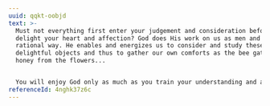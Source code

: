 ```yaml
---
uuid: qqkt-oobjd
text: >-
  Must not everything first enter your judgement and consideration before it can
  delight your heart and affection? God does His work on us as men and in a
  rational way. He enables and energizes us to consider and study these
  delightful objects and thus to gather our own comforts as the bee gathers
  honey from the flowers...


  You will enjoy God only as much as you train your understanding and affections sincerely on Him.
referenceId: 4nghk37z6c
---
```

